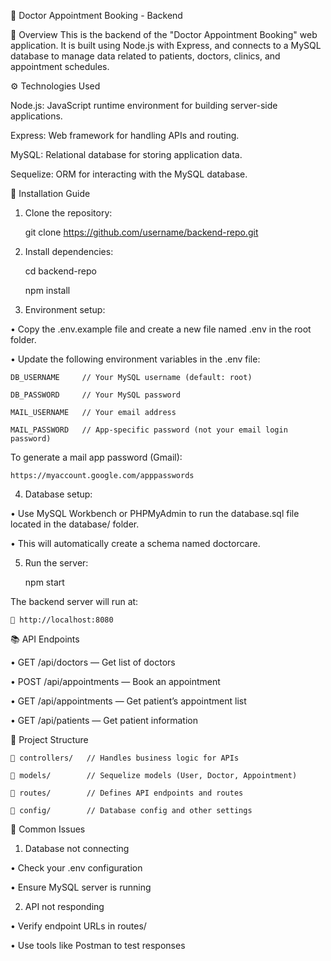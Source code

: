 🏥 Doctor Appointment Booking - Backend

📌 Overview
This is the backend of the "Doctor Appointment Booking" web application. It is built using Node.js with Express, and connects to a MySQL database to manage data related to patients, doctors, clinics, and appointment schedules.

⚙️ Technologies Used

Node.js: JavaScript runtime environment for building server-side applications.

Express: Web framework for handling APIs and routing.

MySQL: Relational database for storing application data.

Sequelize: ORM for interacting with the MySQL database.

🚀 Installation Guide

1. Clone the repository:

    git clone https://github.com/username/backend-repo.git

2. Install dependencies:

    cd backend-repo

    npm install

3. Environment setup:

• Copy the .env.example file and create a new file named .env in the root folder.

• Update the following environment variables in the .env file:

    DB_USERNAME     // Your MySQL username (default: root)

    DB_PASSWORD     // Your MySQL password

    MAIL_USERNAME   // Your email address

    MAIL_PASSWORD   // App-specific password (not your email login password)

To generate a mail app password (Gmail):

    https://myaccount.google.com/apppasswords

4. Database setup:

• Use MySQL Workbench or PHPMyAdmin to run the database.sql file located in the database/ folder.

• This will automatically create a schema named doctorcare.

5. Run the server:

    npm start

The backend server will run at:

    📍 http://localhost:8080
    
📚 API Endpoints

• GET /api/doctors — Get list of doctors

• POST /api/appointments — Book an appointment

• GET /api/appointments — Get patient’s appointment list

• GET /api/patients — Get patient information

📁 Project Structure

    📂 controllers/   // Handles business logic for APIs

    📂 models/        // Sequelize models (User, Doctor, Appointment)

    📂 routes/        // Defines API endpoints and routes

    📂 config/        // Database config and other settings
    
🐞 Common Issues

1. Database not connecting

• Check your .env configuration

• Ensure MySQL server is running

2. API not responding

• Verify endpoint URLs in routes/

• Use tools like Postman to test responses


